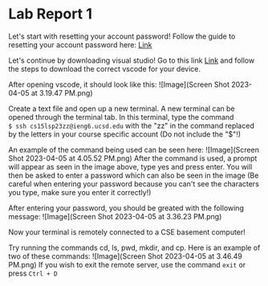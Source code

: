 # Lab Report 1
Let's start with resetting your account password!
Follow the guide to resetting your account password here: [Link](https://docs.google.com/document/d/1hs7CyQeh-MdUfM9uv99i8tqfneos6Y8bDU0uhn1wqho/edit)

Let's continue by downloading visual studio!
Go to this link [Link](https://code.visualstudio.com/) and follow the steps to download the correct vscode for your device.

After opening vscode, it should look like this:
![Image](Screen Shot 2023-04-05 at 3.19.47 PM.png)

Create a text file and open up a new terminal. A new terminal can be opened through the terminal tab. In this terminal, type the command  
```$ ssh cs15lsp23zz@ieng6.ucsd.edu```  with the "zz" in the command replaced by the letters in your course specific account (Do not include the "$"!)

An example of the command being used can be seen here:
![Image](Screen Shot 2023-04-05 at 4.05.52 PM.png)
After the command is used, a prompt will appear as seen in the image above, type yes and press enter. You will then be asked to enter a password which can also be seen in the image (Be careful when entering your password because you can't see the characters you type, make sure you enter it correctly!)

After entering your password, you should be greated with the following message:
![Image](Screen Shot 2023-04-05 at 3.36.23 PM.png)

Now your terminal is remotely connected to a CSE basement computer!

Try running the commands cd, ls, pwd, mkdir, and cp. Here is an example of two of these commands:
![Image](Screen Shot 2023-04-05 at 3.46.49 PM.png)
If you wish to exit the remote server, use the command ```exit``` or press ```Ctrl + D```

